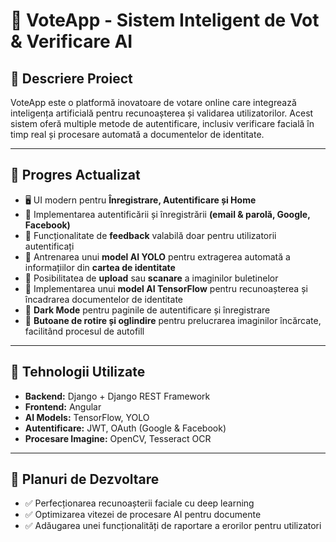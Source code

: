 # 🚀 **VoteApp - Sistem Inteligent de Vot & Verificare AI**

## 🌟 **Descriere Proiect**
VoteApp este o platformă inovatoare de votare online care integrează inteligența artificială pentru recunoașterea și validarea utilizatorilor. Acest sistem oferă multiple metode de autentificare, inclusiv verificare facială în timp real și procesare automată a documentelor de identitate.

---

## 📌 **Progres Actualizat**
- 🖥️ UI modern pentru **Înregistrare, Autentificare și Home**
- 🔐 Implementarea autentificării și înregistrării **(email & parolă, Google, Facebook)**
- 📝 Funcționalitate de **feedback** valabilă doar pentru utilizatorii autentificați
- 🤖 Antrenarea unui **model AI YOLO** pentru extragerea automată a informațiilor din **cartea de identitate**
- 📸 Posibilitatea de **upload** sau **scanare** a imaginilor buletinelor
- 🧠 Implementarea unui **model AI TensorFlow** pentru recunoașterea și încadrarea documentelor de identitate
- 🌙 **Dark Mode** pentru paginile de autentificare și înregistrare
- 🔄 **Butoane de rotire și oglindire** pentru prelucrarea imaginilor încărcate, facilitând procesul de autofill

---

## 🔗 **Tehnologii Utilizate**
- **Backend:** Django + Django REST Framework
- **Frontend:** Angular
- **AI Models:** TensorFlow, YOLO
- **Autentificare:** JWT, OAuth (Google & Facebook)
- **Procesare Imagine:** OpenCV, Tesseract OCR

---

## 🎯 **Planuri de Dezvoltare**
- ✅ Perfecționarea recunoașterii faciale cu deep learning
- ✅ Optimizarea vitezei de procesare AI pentru documente
- ✅ Adăugarea unei funcționalități de raportare a erorilor pentru utilizatori